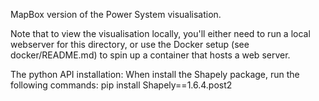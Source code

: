 MapBox version of the Power System visualisation.

Note that to view the visualisation locally, you'll either need to run a local webserver for this directory, or use the Docker setup (see docker/README.md) to spin up a container that hosts a web server.

The python API installation: 
When install the Shapely package, run the following commands:
pip install Shapely==1.6.4.post2